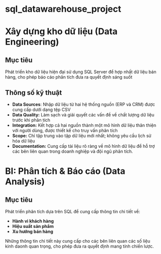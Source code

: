 # sql_datawarehouse_project
# Xây dựng kho dữ liệu (Data Engineering)

## Mục tiêu

Phát triển kho dữ liệu hiện đại sử dụng SQL Server để hợp nhất dữ liệu bán hàng, cho phép báo cáo phân tích đưa ra quyết định sáng suốt

## Thông số kỹ thuật

- **Data Sources**: Nhập dữ liệu từ hai hệ thống nguồn (ERP và CRM) được cung cấp dưới dạng tệp CSV
- **Data Quality:** Làm sạch và giải quyết các vấn đề về chất lượng dữ liệu trước khi phân tích
- **Integration:** Kết hợp cả hai nguồn thành một mô hình dữ liệu thân thiện với người dùng, được thiết kế cho truy vấn phân tích
- **Scope:** Chỉ tập trung vào tập dữ liệu mới nhất; không yêu cầu lịch sử hóa dữ liệu
- **Documentation:** Cung cấp tài liệu rõ ràng về mô hình dữ liệu để hỗ trợ các bên liên quan trong doanh nghiệp và đội ngũ phân tích.

# BI: Phân tích & Báo cáo (Data Analysis)

## Mục tiêu

Phát triển phân tích dựa trên SQL để cung cấp thông tin chi tiết về:

- **Hành vi khách hàng**
- **Hiệu suất sản phẩm**
- **Xu hướng bán hàng**

Những thông tin chi tiết này cung cấp cho các bên liên quan các số liệu kinh daonh quan trọng, cho phép đưa ra quyết định mang tính chiến lược.
